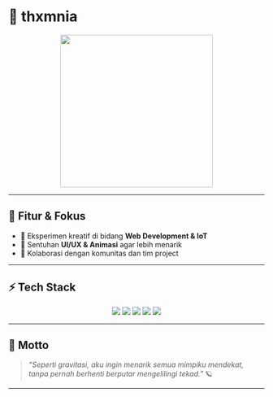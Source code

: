 # 🌌 thxmnia

<p align="center">
  <img src="https://media.giphy.com/media/v1.Y2lkPTc5MGI3NjExMmIybnEyYnVsMmliYWNpZnhzZDU4eXN5MHd5NTFhb29pZGRyMjJwbyZlcD12MV9naWZzX3NlYXJjaCZjdD1n/144Q1gg0FkTEVG/giphy.gif" width="300"/>
</p>

---

## 🌟 Fitur & Fokus
- 🚀 Eksperimen kreatif di bidang **Web Development & IoT**  
- 🎨 Sentuhan **UI/UX & Animasi** agar lebih menarik  
- 🤝 Kolaborasi dengan komunitas dan tim project  

---

## ⚡ Tech Stack
<p align="center">
  <img src="https://img.shields.io/badge/HTML5-E34F26?style=for-the-badge&logo=html5&logoColor=white"/>
  <img src="https://img.shields.io/badge/CSS3-1572B6?style=for-the-badge&logo=css3&logoColor=white"/>
  <img src="https://img.shields.io/badge/JavaScript-F7DF1E?style=for-the-badge&logo=javascript&logoColor=black"/>
  <img src="https://img.shields.io/badge/Python-3776AB?style=for-the-badge&logo=python&logoColor=white"/>
  <img src="https://img.shields.io/badge/IoT-00979D?style=for-the-badge&logo=arduino&logoColor=white"/>
</p>

---

## 🌌 Motto
> *“Seperti gravitasi, aku ingin menarik semua mimpiku mendekat,  
tanpa pernah berhenti berputar mengelilingi tekad.”* 🪐  

---
